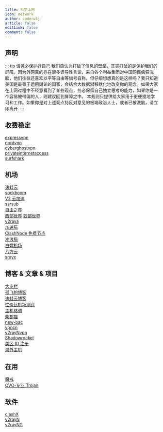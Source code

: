 ```yaml
---
title: 科学上网
icon: network
author: coderwlj
article: false
editLink: false
comment: false
---
```


## 声明

::: tip
请务必保护好自己 我们自认为打破了信息的壁垒，其实打破的是保护我们的屏障。因为外网真的存在很多误导性言论，来自各个利益集团对中国网民疯狂洗脑，他们往往还喜欢以平等自由等旗号自称，但仔细想想真的是这样吗？我只知道美国是最善于运用舆论的国家，会结合大数据潜移默化地改变你的观念。如果大家在上网过程中不经意看到了某些观点，务必保留自己独立思考的能力，如果你是一个容易被带偏的人，则建议回到屏障之中。
本规则只提供给大家用于更便捷地学习和工作。如果你是对上述观点持反对意见的极端政治人士，或者已被洗脑，请立即离开.
:::

## 收费稳定

[expressvpn](https://www.expressvpn.com/go/home-20)
<br>
[nordvpn](https://nordvpn.com/)
<br>
[cyberghostvpn](https://www.cyberghostvpn.com/)
<br>
[privateinternetaccess](https://www.privateinternetaccess.com/)
<br>
[surfshark](https://surfshark.com/)

## 机场

[速蛙云](https://m.ok7.icu/m/shop)
<br>
[sockboom](https://sockboom.ac/)
<br>
[V2 云加速](https://v2board.cc/#/login)
<br>
[ssrsub](https://sub.ssrsub.com/#/login)
<br>
[自由之界](https://free.moorzon.com/home/index)
<br>
[西部世界](https://sjssr.fun/)
[西部世界](https://xbww9056.xyz/portal/order/node)
<br>
[v2raya](https://www.v2raya.eu.org/#/login)
<br>
[加速猫](https://jsmvpn.com/)
<br>
[ClashNode 免费节点](https://clashnode.com/)
<br>
[冲浪猫](https://msclm.net/)
<br>
[白嫖机场](http://a100.sbs/#/dashboard)
<br>
[八方云](https://user.bafang.vip/#/register?code=SeBjD2rn)
<br>
[srayx](https://sub.srayx.com/#/register?code=Ly4kohLa)

## 博客 & 文章 & 项目

[大专栏](https://www.dazhuanlan.com/)
<br>
[孤飞的博客](https://blog.onefly.top/)
<br>
[速蛙云博客](https://suwav2ray.com/super_tools/)
<br>
[性价比机场测评](https://duangks.com/archives/9/)
<br>
[主机格调](https://zhuji.gd/)
<br>
[柴郡猫](https://www.cheshirex.com/)
<br>
[new-pac](https://github.com/Alvin9999/new-pac)
<br>
[vpncn](https://github.com/vpncn/vpncn.github.io)
<br>
[v2rayNvpn](https://github.com/githubvpn007/v2rayNvpn)
<br>
[Shadowrocket](https://github.com/h2y/Shadowrocket-ADBlock-Rules)
<br>
[美区 ID 注册](https://wwsj9688.xyz/pagesv2/blog/appleid.html)
<br>
[海外主机](https://www.veidc.com/hosting)

## 在用

[魔戒](https://mojie.buzz/#/dashboard)
<br>
[OVO-专业 Trojan](https://ovocloud.cc/)

## 软件

[clashX](https://github.com/yichengchen/clashX)
<br>
[v2rayN](https://github.com/2dust/v2rayN)
<br>
[v2rayNG](https://github.com/2dust/v2rayNG)
